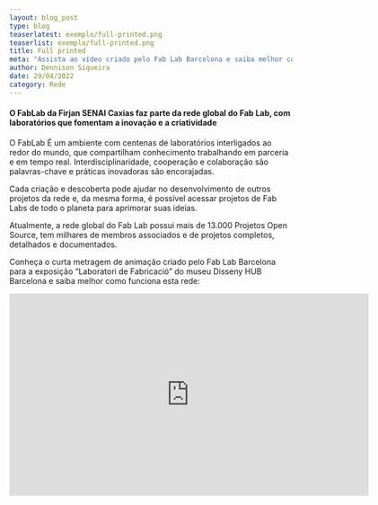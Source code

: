 ```yaml
---
layout: blog_post
type: blog
teaserlatest: exemplo/full-printed.png
teaserlist: exemplo/full-printed.png
title: Full printed
meta: "Assista ao vídeo criado pelo Fab Lab Barcelona e saiba melhor como a rede Fab Lab conecta pessoas ao redor do mundo."
author: Dennison Siqueira
date: 29/04/2022
category: Rede
---
```


<h4> O FabLab da Firjan SENAI Caxias faz parte da rede global do Fab Lab, com laboratórios que fomentam a inovação e a criatividade </H4>

<p>O FabLab É um ambiente com centenas de laboratórios interligados ao redor do mundo, que compartilham conhecimento trabalhando em parceria e em tempo real. Interdisciplinaridade, cooperação e colaboração são palavras-chave e práticas inovadoras são encorajadas. </p>

<p>Cada criação e descoberta pode ajudar no desenvolvimento de outros projetos da rede e, da mesma forma, é possível acessar projetos de Fab Labs de todo o planeta para aprimorar suas ideias. </p>

<p>Atualmente, a rede global do Fab Lab possui mais de 13.000 Projetos Open Source, tem milhares de membros associados e de projetos completos, detalhados e documentados.</p>

<p>Conheça o curta metragem de animação criado pelo Fab Lab Barcelona para a exposição “Laboratori de Fabricació” do museu Disseny HUB Barcelona e saiba melhor como funciona esta rede:</p>

<iframe title="vimeo-player" src="https://player.vimeo.com/video/12768578?h=0a6f18e229" width="640" height="360" frameborder="0" allowfullscreen></iframe>
